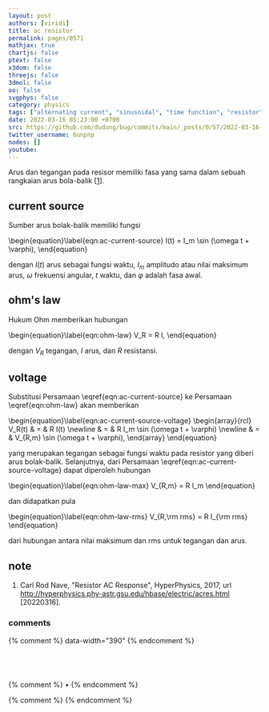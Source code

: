 ```yaml
---
layout: post
authors: [viridi]
title: ac resistor
permalink: pages/0571
mathjax: true
chartjs: false
ptext: false
x3dom: false
threejs: false
3dmol: false
oo: false
svgphys: false
category: physics
tags: ["alternating current", "sinusoidal", "time function", "resistor"]
date: 2022-03-16 05:23:00 +0700
src: https://github.com/dudung/bug/commits/main/_posts/0/57/2022-03-16-ac-resistor.md
twitter_username: 6unpnp
nodes: []
youtube:
---
```

Arus dan tegangan pada resisor memiliki fasa yang sama dalam sebuah rangkaian arus bola-balik [[1](#r01)].


## current source
Sumber arus bolak-balik memiliki fungsi

\begin{equation}\label{eqn:ac-current-source}
I(t) = I_m \sin (\omega t + \varphi),
\end{equation}

dengan $I(t)$ arus sebagai fungsi waktu, $I_m$ amplitudo atau nilai maksimum arus, $\omega$ frekuensi angular, $t$ waktu, dan $\varphi$ adalah fasa awal.


## ohm's law
Hukum Ohm memberikan hubungan

\begin{equation}\label{eqn:ohm-law}
V_R = R I,
\end{equation}

dengan $V_R$ tegangan, $I$ arus, dan $R$ resistansi.


## voltage
Substitusi Persamaan \eqref{eqn:ac-current-source} ke Persamaan \eqref{eqn:ohm-law} akan memberikan

\begin{equation}\label{eqn:ac-current-source-voltage}
\begin{array}{rcl}
V_R(t) & = & R I(t) \newline
& = & R I_m \sin (\omega t + \varphi) \newline
& = & V_{R,m} \sin (\omega t + \varphi),
\end{array}
\end{equation}

yang merupakan tegangan sebagai fungsi waktu pada resistor yang diberi arus bolak-balik. Selanjutnya, dari Persamaan \eqref{eqn:ac-current-source-voltage} dapat diperoleh hubungan

\begin{equation}\label{eqn:ohm-law-max}
V_{R,m} = R I_m
\end{equation}

dan didapatkan pula

\begin{equation}\label{eqn:ohm-law-rms}
V_{R,\rm rms} = R I_{\rm rms}
\end{equation}

dari hubungan antara nilai maksimum dan rms untuk tegangan dan arus.


## note
1. <a name='r01'></a>Carl Rod Nave, "Resistor AC Response", HyperPhysics, 2017, url <http://hyperphysics.phy-astr.gsu.edu/hbase/electric/acres.html> [20220316].

### comments
{% comment %} data-width="390" {% endcomment %}


## &nbsp;
{% comment %} []() &bull; []() {% endcomment %}


<ans>
</ans>


{% comment %}
{% endcomment %}
